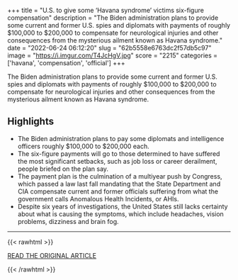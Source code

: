 +++
title = "U.S. to give some ‘Havana syndrome’ victims six-figure compensation"
description = "The Biden administration plans to provide some current and former U.S. spies and diplomats with payments of roughly $100,000 to $200,000 to compensate for neurological injuries and other consequences from the mysterious ailment known as Havana syndrome."
date = "2022-06-24 06:12:20"
slug = "62b5558e6763dc2f57db5c97"
image = "https://i.imgur.com/T4JcHgV.jpg"
score = "2215"
categories = ['havana', 'compensation', 'official']
+++

The Biden administration plans to provide some current and former U.S. spies and diplomats with payments of roughly $100,000 to $200,000 to compensate for neurological injuries and other consequences from the mysterious ailment known as Havana syndrome.

## Highlights

- The Biden administration plans to pay some diplomats and intelligence officers roughly $100,000 to $200,000 each.
- The six-figure payments will go to those determined to have suffered the most significant setbacks, such as job loss or career derailment, people briefed on the plan say.
- The payment plan is the culmination of a multiyear push by Congress, which passed a law last fall mandating that the State Department and CIA compensate current and former officials suffering from what the government calls Anomalous Health Incidents, or AHIs.
- Despite six years of investigations, the United States still lacks certainty about what is causing the symptoms, which include headaches, vision problems, dizziness and brain fog.

---

{{< rawhtml >}}
  <p class="article-category">
    <a target="_blank" href="https://www.washingtonpost.com/national-security/2022/06/23/united-states-havana-syndrome-payments/">READ THE ORIGINAL ARTICLE</a>
  </p>
{{< /rawhtml >}}
